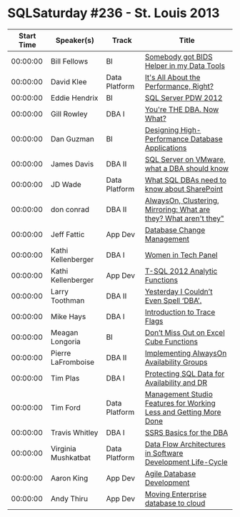 # SQLSaturday #236 - St. Louis 2013
Start Time|Speaker(s)|Track|Title
---|---|---|---
00:00:00|Bill Fellows|BI|[Somebody got BIDS Helper in my Data Tools](10440.md)
00:00:00|David Klee|Data Platform|[It's All About the Performance, Right?](12544.md)
00:00:00|Eddie Hendrix|BI|[SQL Server PDW 2012](13720.md)
00:00:00|Gill Rowley|DBA I|[You're THE DBA.  Now What?](14640.md)
00:00:00|Dan Guzman|BI|[Designing High-Performance Database Applications](14916.md)
00:00:00|James Davis|DBA II|[SQL Server on VMware, what a DBA should know](15548.md)
00:00:00|JD Wade|Data Platform|[What SQL DBAs need to know about SharePoint](16144.md)
00:00:00|don conrad|DBA II|[AlwaysOn, Clustering, Mirroring:  What are they?  What aren't they"](16251.md)
00:00:00|Jeff Fattic|App Dev|[Database Change Management](16708.md)
00:00:00|Kathi Kellenberger|DBA I|[Women in Tech Panel](18410.md)
00:00:00|Kathi Kellenberger|App Dev|[T-SQL 2012 Analytic Functions](18411.md)
00:00:00|Larry Toothman|DBA II|[Yesterday I Couldn’t Even Spell ‘DBA’.](18957.md)
00:00:00|Mike Hays|DBA I|[Introduction to Trace Flags](20639.md)
00:00:00|Meagan Longoria|BI|[Don’t Miss Out on Excel Cube Functions](20969.md)
00:00:00|Pierre LaFromboise|DBA II|[Implementing AlwaysOn Availability Groups](22171.md)
00:00:00|Tim Plas|DBA I|[Protecting SQL Data for Availability and DR](26583.md)
00:00:00|Tim Ford|Data Platform|[Management Studio Features for Working Less and Getting More Done](26870.md)
00:00:00|Travis Whitley|DBA I|[SSRS Basics for the DBA](27099.md)
00:00:00|Virginia Mushkatbat|Data Platform|[Data Flow Architectures in Software Development Life-Cycle](27457.md)
00:00:00|Aaron King|App Dev|[Agile Database Development](9168.md)
00:00:00|Andy Thiru|App Dev|[Moving Enterprise database to cloud](9945.md)
